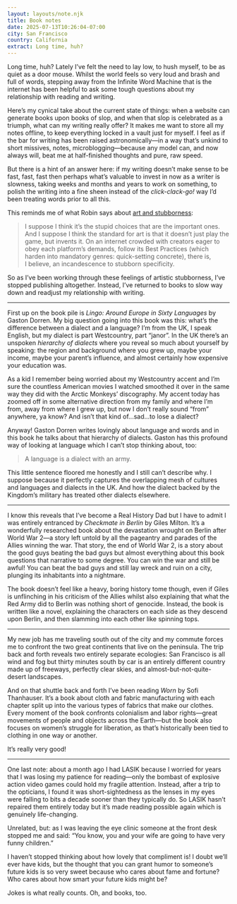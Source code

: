 ```yaml
---
layout: layouts/note.njk
title: Book notes
date: 2025-07-13T10:26:04-07:00
city: San Francisco
country: California
extract: Long time, huh?
---
```



Long time, huh? Lately I’ve felt the need to lay low, to hush myself, to be as quiet as a door mouse. Whilst the world feels so very loud and brash and full of words, stepping away from the Infinite Word Machine that is the internet has been helpful to ask some tough questions about my relationship with reading and writing.

Here’s my cynical take about the current state of things: when a website can generate books upon books of slop, and when that slop is celebrated as a triumph, what can my writing really offer? It makes me want to store all my notes offline, to keep everything locked in a vault just for myself. I feel as if the bar for writing has been raised astronomically—in a way that’s unkind to short missives, notes, microblogging—because any model can, and now always will, beat me at half-finished thoughts and pure, raw speed.

But there is a hint of an answer here: if my writing doesn’t make sense to be fast, fast, fast then perhaps what’s valuable to invest in now as a writer is slowness, taking weeks and months and years to work on something, to polish the writing into a fine sheen instead of the _click-clack-go!_ way I’d been treating words prior to all this.

This reminds me of what Robin says about [art and stubborness](https://www.robinsloan.com/lab/platform-reality/):

> I suppose I think it’s the stupid choices that are the important ones. And I suppose I think the standard for art is that it doesn’t just play the game, but invents it. On an internet crowded with creators eager to obey each platform’s demands, follow its Best Practices (which harden into mandatory genres: quick-setting concrete), there is, I believe, an incandescence to stubborn specificity.

So as I’ve been working through these feelings of artistic stubborness, I’ve stopped publishing altogether. Instead, I’ve returned to books to slow way down and readjust my relationship with writing.

---

First up on the book pile is _Lingo: Around Europe in Sixty Languages_ by Gaston Dorren. My big question going into this book was this: what’s the difference between a dialect and a language? I’m from the UK, I speak English, but my dialect is part Westcountry, part “janor”. In the UK there’s an unspoken _hierarchy of dialects_ where you reveal so much about yourself by speaking: the region and background where you grew up, maybe your income, maybe your parent’s influence, and almost certainly how expensive your education was.

As a kid I remember being worried about my Westcountry accent and I’m sure the countless American movies I watched smoothed it over in the same way they did with the Arctic Monkeys’ discography. My accent today has zoomed off in some alternative direction from my family and where I’m from, away from where I grew up, but now I don’t really sound “from” anywhere, ya know? And isn’t that kind of...sad...to lose a dialect?

Anyway! Gaston Dorren writes lovingly about language and words and in this book he talks about that hierarchy of dialects. Gaston has this profound way of looking at language which I can’t stop thinking about, too:

> A language is a dialect with an army.

This little sentence floored me honestly and I still can’t describe why. I suppose because it perfectly captures the overlapping mesh of cultures and languages and dialects in the UK. And how the dialect backed by the Kingdom’s military has treated other dialects elsewhere.

---

I know this reveals that I’ve become a Real History Dad but I have to admit I was entirely entranced by _Checkmate in Berlin_ by Giles Milton. It’s a wonderfully researched book about the devastation wrought on Berlin after World War 2—a story left untold by all the pageantry and parades of the Allies winning the war. That story, the end of World War 2, is a story about the good guys beating the bad guys but almost everything about this book questions that narrative to some degree. You can win the war and still be awful! You can beat the bad guys and still lay wreck and ruin on a city, plunging its inhabitants into a nightmare.

The book doesn’t feel like a heavy, boring history tome though, even if Giles is unflinching in his criticism of the Allies whilst also explaining that what the Red Army did to Berlin was nothing short of genocide. Instead, the book is written like a novel, explaining the characters on each side as they descend upon Berlin, and then slamming into each other like spinning tops.

---

My new job has me traveling south out of the city and my commute forces me to confront the two great continents that live on the peninsula.  The trip back and forth reveals two entirely separate ecologies: San Francisco is all wind and fog but thirty minutes south by car is an entirely different country made up of freeways, perfectly clear skies, and almost-but-not-quite-desert landscapes.

And on that shuttle back and forth I’ve been reading _Worn_ by Sofi Thanhauser. It’s a book about cloth and fabric manufacturing with each chapter split up into the various types of fabrics that make our clothes. Every moment of the book confronts colonialism and labor rights—great movements of people and objects across the Earth—but the book also focuses on women’s struggle for liberation, as that’s historically been tied to clothing in one way or another.

It’s really very good!

---

One last note: about a month ago I had LASIK because I worried for years that I was losing my patience for reading—only the bombast of explosive action video games could hold my fragile attention. Instead, after a trip to the opticians, I found it was short-sightedness as the lenses in my eyes were falling to bits a decade sooner than they typically do. So LASIK hasn’t repaired them entirely today but it’s made reading possible again which is genuinely life-changing.

Unrelated, but: as I was leaving the eye clinic someone at the front desk stopped me and said: “You know, you and your wife are going to have very funny children.”

I haven’t stopped thinking about how lovely that compliment is! I doubt we’ll ever have kids, but the thought that you can grant humor to someone’s future kids is so very sweet because who cares about fame and fortune? Who cares about how smart your future kids might be?

Jokes is what really counts. Oh, and books, too.
